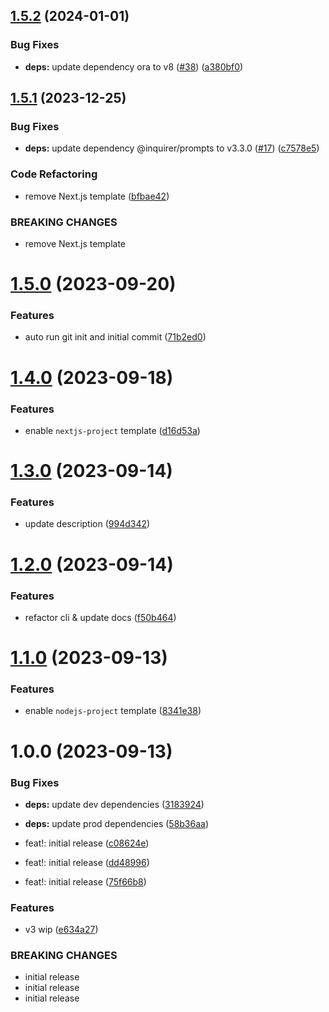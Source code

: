 ## [1.5.2](https://github.com/samialdury/create/compare/v1.5.1...v1.5.2) (2024-01-01)


### Bug Fixes

* **deps:** update dependency ora to v8 ([#38](https://github.com/samialdury/create/issues/38)) ([a380bf0](https://github.com/samialdury/create/commit/a380bf0689a02751feda4890a1038420f82b585c))

## [1.5.1](https://github.com/samialdury/create/compare/v1.5.0...v1.5.1) (2023-12-25)


### Bug Fixes

* **deps:** update dependency @inquirer/prompts to v3.3.0 ([#17](https://github.com/samialdury/create/issues/17)) ([c7578e5](https://github.com/samialdury/create/commit/c7578e535c165ad21586394c5372751515ef63fd))


### Code Refactoring

* remove Next.js template ([bfbae42](https://github.com/samialdury/create/commit/bfbae42a238b653c766886960c8924ae5a59e188))


### BREAKING CHANGES

* remove Next.js template

# [1.5.0](https://github.com/samialdury/create/compare/v1.4.0...v1.5.0) (2023-09-20)


### Features

* auto run git init and initial commit ([71b2ed0](https://github.com/samialdury/create/commit/71b2ed024488903b1424ed02051e053f5a832e27))

# [1.4.0](https://github.com/samialdury/create/compare/v1.3.0...v1.4.0) (2023-09-18)


### Features

* enable `nextjs-project` template ([d16d53a](https://github.com/samialdury/create/commit/d16d53a4966f2a3ee975f3a4a226abb60a134e93))

# [1.3.0](https://github.com/samialdury/create/compare/v1.2.0...v1.3.0) (2023-09-14)


### Features

* update description ([994d342](https://github.com/samialdury/create/commit/994d3423b27b0eb2c35f72aa095b963c2ee8ac18))

# [1.2.0](https://github.com/samialdury/create/compare/v1.1.0...v1.2.0) (2023-09-14)


### Features

* refactor cli & update docs ([f50b464](https://github.com/samialdury/create/commit/f50b46471a91369d107b556c7d0e2d7df5774b37))

# [1.1.0](https://github.com/samialdury/create/compare/v1.0.0...v1.1.0) (2023-09-13)


### Features

* enable `nodejs-project` template ([8341e38](https://github.com/samialdury/create/commit/8341e3863a3635b483cfce21a8ab87fb4c5e81cd))

# 1.0.0 (2023-09-13)


### Bug Fixes

* **deps:** update dev dependencies ([3183924](https://github.com/samialdury/create/commit/3183924fe946d8285470cbfd45616e682d5c025e))
* **deps:** update prod dependencies ([58b36aa](https://github.com/samialdury/create/commit/58b36aafbae369bd48ed7f42d7ce3604ef751e2b))


* feat!: initial release ([c08624e](https://github.com/samialdury/create/commit/c08624ea8431b4f6a8f06cc05ba5a64d098c1d8a))
* feat!: initial release ([dd48996](https://github.com/samialdury/create/commit/dd48996b7160c3a486251c9bea84a134f89921a7))
* feat!: initial release ([75f66b8](https://github.com/samialdury/create/commit/75f66b8c28deb1a66f7ed92e5967eb89131aced6))


### Features

* v3 wip ([e634a27](https://github.com/samialdury/create/commit/e634a27130c0e03d139487eb1757751f08d42dbf))


### BREAKING CHANGES

* initial release
* initial release
* initial release
